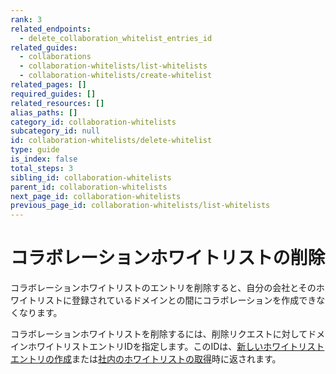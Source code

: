 ```yaml
---
rank: 3
related_endpoints:
  - delete_collaboration_whitelist_entries_id
related_guides:
  - collaborations
  - collaboration-whitelists/list-whitelists
  - collaboration-whitelists/create-whitelist
related_pages: []
required_guides: []
related_resources: []
alias_paths: []
category_id: collaboration-whitelists
subcategory_id: null
id: collaboration-whitelists/delete-whitelist
type: guide
is_index: false
total_steps: 3
sibling_id: collaboration-whitelists
parent_id: collaboration-whitelists
next_page_id: collaboration-whitelists
previous_page_id: collaboration-whitelists/list-whitelists
---
```

<!-- alex disable whitelist -->

# コラボレーションホワイトリストの削除

コラボレーションホワイトリストのエントリを削除すると、自分の会社とそのホワイトリストに登録されているドメインとの間にコラボレーションを作成できなくなります。

コラボレーションホワイトリストを削除するには、削除リクエストに対してドメインホワイトリストエントリIDを指定します。このIDは、[新しいホワイトリストエントリの作成][create]または[社内のホワイトリストの取得][list]時に返されます。

<Samples id="delete_collaboration_whitelist_entries_id">

</Samples>

[create]: guide://collaboration-whitelists/create-whitelist

[list]: guide://collaboration-whitelists/list-whitelists
